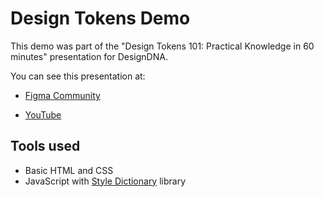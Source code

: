 # Design Tokens Demo

This demo was part of the "Design Tokens 101: Practical Knowledge in 60 minutes" presentation for DesignDNA.

You can see this presentation at:

- [Figma Community](https://www.figma.com/community/file/1444339832396560243/design-tokens-101)

- [YouTube](https://youtu.be/-bVUPREKnDY?si=KnqOYLbIhAfc-VfD)

## Tools used

- Basic HTML and CSS
- JavaScript with [Style Dictionary](https://styledictionary.com) library
